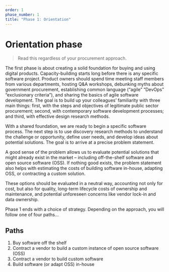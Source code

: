 ```yaml
---
order: 1
phase_number: 1
title: "Phase 1: Orientation"
---
```


# Orientation phase

> Read this regardless of your procurement approach.

The first phase is about creating a solid foundation for buying and using digital products.
Capacity-building starts long before there is any specific software project.
Product owners should spend time meeting staff members from various departments, hosting Q&A workshops, debunking myths about government procurement, establishing common language (“agile” “DevOps” “exclusionary criteria”), and sharing the basics of agile software development.
The goal is to build up your colleagues’ familiarity with three main things: first, with the steps and objectives of legitimate public sector procurement; second, with contemporary software development processes; and third, with effective design research methods.

With a shared foundation, we are ready to begin a specific software process.
The next step is to use discovery research methods to understand the challenge or opportunity, define user needs, and develop ideas about potential solutions.
The goal is to arrive at a precise problem statement.

A good sense of the problem allows us to evaluate potential solutions that might already exist in the market – including off-the-shelf software and open source software (OSS).
If nothing good exists, the problem statement also helps with estimating the costs of building software in-house, adapting OSS, or contracting a custom solution.

These options should be evaluated in a neutral way, accounting not only for cost, but also for quality, long-term lifecycle costs of ownership and maintenance, and potential unforeseen concerns like vendor lock-in and data ownership.

Phase 1 ends with a choice of strategy. Depending on the approach, you will follow one of four paths...

## Paths

1. Buy software off the shelf
2. Contract a vendor to build a custom instance of open source software (OSS)
3. Contract a vendor to build custom software
4. Build software (or adapt OSS) in-house
